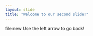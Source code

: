 ```yaml
---
layout: slide
title: "Welcome to our second slide!"
---
```

file:new
Use the left arrow to go back!
